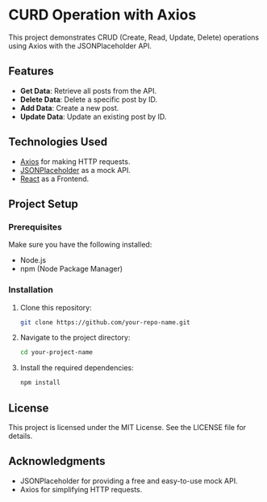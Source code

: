 # CURD Operation with Axios

This project demonstrates CRUD (Create, Read, Update, Delete) operations using Axios with the JSONPlaceholder API.

## Features

- **Get Data**: Retrieve all posts from the API.
- **Delete Data**: Delete a specific post by ID.
- **Add Data**: Create a new post.
- **Update Data**: Update an existing post by ID.

## Technologies Used

- [Axios](https://axios-http.com/) for making HTTP requests.
- [JSONPlaceholder](https://jsonplaceholder.typicode.com/) as a mock API.
- [React](https://react.dev/) as a Frontend.

## Project Setup

### Prerequisites

Make sure you have the following installed:

- Node.js
- npm (Node Package Manager)

### Installation

1. Clone this repository:
   ```bash
   git clone https://github.com/your-repo-name.git
   ```

2. Navigate to the project directory:
   ```bash
   cd your-project-name
   ```

3. Install the required dependencies:
   ```bash
   npm install
   ```

## License
This project is licensed under the MIT License. See the LICENSE file for details.

## Acknowledgments
- JSONPlaceholder for providing a free and easy-to-use mock API.
- Axios for simplifying HTTP requests.



